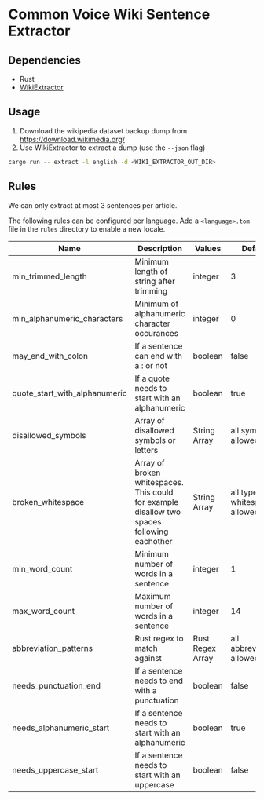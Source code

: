# Common Voice Wiki Sentence Extractor

## Dependencies

- Rust
- [WikiExtractor](https://github.com/attardi/wikiextractor)

## Usage

1. Download the wikipedia dataset backup dump from https://download.wikimedia.org/
2. Use WikiExtractor to extract a dump (use the `--json` flag)

```bash
cargo run -- extract -l english -d <WIKI_EXTRACTOR_OUT_DIR>
```

## Rules

We can only extract at most 3 sentences per article.

The following rules can be configured per language. Add a `<language>.tom` file in the `rules` directory to enable a new locale.

| Name   |      Description      |  Values | Default |
|--------|-----------------------|---------|---------|
| min_trimmed_length |  Minimum length of string after trimming | integer | 3
| min_alphanumeric_characters |  Minimum of alphanumeric character occurances | integer | 0
| may_end_with_colon |  If a sentence can end with a : or not | boolean | false
| quote_start_with_alphanumeric |  If a quote needs to start with an alphanumeric | boolean | true
| disallowed_symbols |  Array of disallowed symbols or letters | String Array | all symbols allowed
| broken_whitespace |  Array of broken whitespaces. This could for example disallow two spaces following eachother | String Array | all types of whitespaces allowed
| min_word_count |  Minimum number of words in a sentence | integer | 1
| max_word_count |  Maximum number of words in a sentence | integer | 14
| abbreviation_patterns |  Rust regex to match against | Rust Regex Array | all abbreviations allowed
| needs_punctuation_end |  If a sentence needs to end with a punctuation | boolean | false
| needs_alphanumeric_start |  If a sentence needs to start with an alphanumeric | boolean | true
| needs_uppercase_start |  If a sentence needs to start with an uppercase | boolean | false


